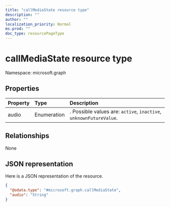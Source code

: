 ```yaml
---
title: "callMediaState resource type"
description: ""
author: ""
localization_priority: Normal
ms.prod: ""
doc_type: resourcePageType
---
```


# callMediaState resource type


Namespace: microsoft.graph



## Properties
|Property|Type|Description|
|:---|:---|:---|
|audio|Enumeration|. Possible values are: `active`, `inactive`, `unknownFutureValue`.|

## Relationships
None

## JSON representation
Here is a JSON representation of the resource.
<!-- {
  "blockType": "resource",
  "@odata.type": "microsoft.graph.callMediaState"
}
-->
``` json
{
  "@odata.type": "#microsoft.graph.callMediaState",
  "audio": "String"
}
```

